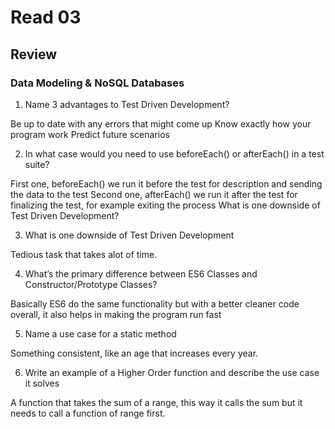  
# Read 03

## Review

### Data Modeling & NoSQL Databases

1. Name 3 advantages to Test Driven Development?

Be up to date with any errors that might come up
Know exactly how your program work
Predict future scenarios


2. In what case would you need to use beforeEach() or afterEach() in a test suite?

First one, beforeEach() we run it before the test for description and sending the data to the test
Second one, afterEach() we run it after the test for finalizing the test, for example exiting the process
What is one downside of Test Driven Development?


3. What is one downside of Test Driven Development

Tedious task that takes alot of time.

4. What’s the primary difference between ES6 Classes and Constructor/Prototype Classes?

Basically ES6 do the same functionality but with a better cleaner code overall, it also helps in making the program run fast

5. Name a use case for a static method

Something consistent, like an age that increases every year.

6. Write an example of a Higher Order function and describe the use case it solves

A function that takes the sum of a range, this way it calls the sum but it needs to call a function of range first.
